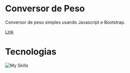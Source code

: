 # Conversor de Peso

Conversor de peso simples usando Javascript e Bootstrap.

[Link]()


# Tecnologias

![My Skills](https://skillicons.dev/icons?i=html,css,js,bootstrap)